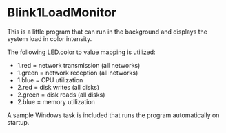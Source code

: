 Blink1LoadMonitor
===

This is a little program that can run in the background and displays the system load in color intensity.

The following LED.color to value mapping is utilized:
 - 1.red = network transmission (all networks)
 - 1.green = network reception (all networks)
 - 1.blue = CPU utilization
 - 2.red = disk writes (all disks)
 - 2.green = disk reads (all disks)
 - 2.blue = memory utilization

A sample Windows task is included that runs the program automatically on startup. 
